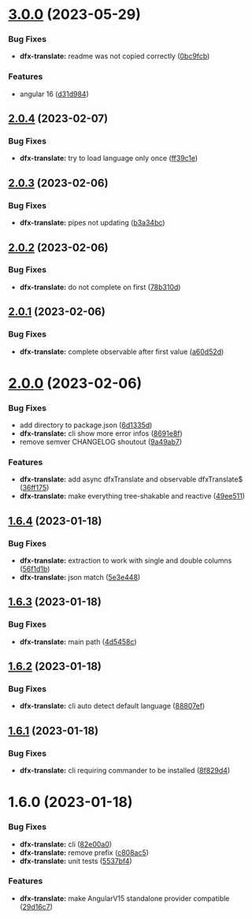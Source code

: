 # [3.0.0](https://github.com/Dafnik/dfts-common/compare/dfx-translate-2.0.4...dfx-translate-3.0.0) (2023-05-29)

### Bug Fixes

- **dfx-translate:** readme was not copied correctly ([0bc9fcb](https://github.com/Dafnik/dfts-common/commit/0bc9fcb29c5c0d78059c89b85c480c588802181c))

### Features

- angular 16 ([d31d984](https://github.com/Dafnik/dfts-common/commit/d31d984d0870f9847683f8406409c85c16e62156))

## [2.0.4](https://github.com/Dafnik/dfts-common/compare/dfx-translate-2.0.3...dfx-translate-2.0.4) (2023-02-07)

### Bug Fixes

- **dfx-translate:** try to load language only once ([ff39c1e](https://github.com/Dafnik/dfts-common/commit/ff39c1ed2f02cf256f193fa86923243f5a4b55f5))

## [2.0.3](https://github.com/Dafnik/dfts-common/compare/dfx-translate-2.0.2...dfx-translate-2.0.3) (2023-02-06)

### Bug Fixes

- **dfx-translate:** pipes not updating ([b3a34bc](https://github.com/Dafnik/dfts-common/commit/b3a34bc912bd51ee764c32a7a93e5a5487f7ccb0))

## [2.0.2](https://github.com/Dafnik/dfts-common/compare/dfx-translate-2.0.1...dfx-translate-2.0.2) (2023-02-06)

### Bug Fixes

- **dfx-translate:** do not complete on first ([78b310d](https://github.com/Dafnik/dfts-common/commit/78b310ddc0d4e9e650478115cc989bd8a7e41f05))

## [2.0.1](https://github.com/Dafnik/dfts-common/compare/dfx-translate-2.0.0...dfx-translate-2.0.1) (2023-02-06)

### Bug Fixes

- **dfx-translate:** complete observable after first value ([a60d52d](https://github.com/Dafnik/dfts-common/commit/a60d52dfea1ea518fd3f1e3cf258917bfca76a70))

# [2.0.0](https://github.com/Dafnik/dfts-common/compare/dfx-translate-1.6.4...dfx-translate-2.0.0) (2023-02-06)

### Bug Fixes

- add directory to package.json ([6d1335d](https://github.com/Dafnik/dfts-common/commit/6d1335d91400416f6fec10394fc71b84d195ca7a))
- **dfx-translate:** cli show more error infos ([8691e8f](https://github.com/Dafnik/dfts-common/commit/8691e8fded73990e65fbf407f380398a7e2b5281))
- remove semver CHANGELOG shoutout ([9a49ab7](https://github.com/Dafnik/dfts-common/commit/9a49ab72b3881148f46902e6f7efbfb848dc4ce3))

### Features

- **dfx-translate:** add async dfxTranslate and observable dfxTranslate$ ([36ff175](https://github.com/Dafnik/dfts-common/commit/36ff1754721702de354f28daabc37e49a4732e60))
- **dfx-translate:** make everything tree-shakable and reactive ([49ee511](https://github.com/Dafnik/dfts-common/commit/49ee511112a87eb5dea9b6d018bb558cfd8cd97c))

## [1.6.4](https://github.com/Dafnik/dfts-common/compare/dfx-translate-1.6.3...dfx-translate-1.6.4) (2023-01-18)

### Bug Fixes

- **dfx-translate:** extraction to work with single and double columns ([56f1d1b](https://github.com/Dafnik/dfts-common/commit/56f1d1b5c87774ad6cafd153316130426c44daaa))
- **dfx-translate:** json match ([5e3e448](https://github.com/Dafnik/dfts-common/commit/5e3e44840630eabacf49591a4063674664301574))

## [1.6.3](https://github.com/Dafnik/dfts-common/compare/dfx-translate-1.6.2...dfx-translate-1.6.3) (2023-01-18)

### Bug Fixes

- **dfx-translate:** main path ([4d5458c](https://github.com/Dafnik/dfts-common/commit/4d5458c921e1adb04bf202c04605268ffa09346b))

## [1.6.2](https://github.com/Dafnik/dfts-common/compare/dfx-translate-1.6.1...dfx-translate-1.6.2) (2023-01-18)

### Bug Fixes

- **dfx-translate:** cli auto detect default language ([88807ef](https://github.com/Dafnik/dfts-common/commit/88807ef10fe82e0ceaafc3c97fb97136c982dc08))

## [1.6.1](https://github.com/Dafnik/dfts-common/compare/dfx-translate-1.6.0...dfx-translate-1.6.1) (2023-01-18)

### Bug Fixes

- **dfx-translate:** cli requiring commander to be installed ([8f829d4](https://github.com/Dafnik/dfts-common/commit/8f829d41652a6de3f38d7d3e662b1360acae8486))

# 1.6.0 (2023-01-18)

### Bug Fixes

- **dfx-translate:** cli ([82e00a0](https://github.com/Dafnik/dfts-common/commit/82e00a09d4b796dfed7db05e0b98a2c8b2335f9b))
- **dfx-translate:** remove prefix ([c808ac5](https://github.com/Dafnik/dfts-common/commit/c808ac505660a93bff97a2d97d8cf9a9cac792b7))
- **dfx-translate:** unit tests ([5537bf4](https://github.com/Dafnik/dfts-common/commit/5537bf45f023cdf7e468bff0509c624a875a0b5b))

### Features

- **dfx-translate:** make AngularV15 standalone provider compatible ([29d16c7](https://github.com/Dafnik/dfts-common/commit/29d16c769ca5d9b131801b2b766d4b873db796e2))
